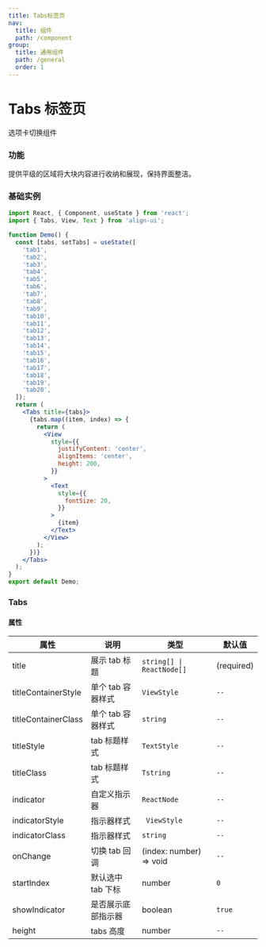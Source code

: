 ```yaml
---
title: Tabs标签页
nav:
  title: 组件
  path: /component
group:
  title: 通用组件
  path: /general
  order: 1
---
```


# Tabs 标签页

选项卡切换组件

### 功能

提供平级的区域将大块内容进行收纳和展现，保持界面整洁。

### 基础实例

```jsx mdx:preview&background=#bebebe29
import React, { Component, useState } from 'react';
import { Tabs, View, Text } from 'align-ui';

function Demo() {
  const [tabs, setTabs] = useState([
    'tab1',
    'tab2',
    'tab3',
    'tab4',
    'tab5',
    'tab6',
    'tab7',
    'tab8',
    'tab9',
    'tab10',
    'tab11',
    'tab12',
    'tab13',
    'tab14',
    'tab15',
    'tab16',
    'tab17',
    'tab18',
    'tab19',
    'tab20',
  ]);
  return (
    <Tabs title={tabs}>
      {tabs.map((item, index) => {
        return (
          <View
            style={{
              justifyContent: 'center',
              alignItems: 'center',
              height: 200,
            }}
          >
            <Text
              style={{
                fontSize: 20,
              }}
            >
              {item}
            </Text>
          </View>
        );
      })}
    </Tabs>
  );
}
export default Demo;
```

### Tabs

#### 属性

| 属性                | 说明               | 类型                      | 默认值     |
| ------------------- | ------------------ | ------------------------- | ---------- |
| title               | 展示 tab 标题      | `string[] \| ReactNode[]` | (required) |
| titleContainerStyle | 单个 tab 容器样式  | `ViewStyle`               | `--`       |
| titleContainerClass | 单个 tab 容器样式  | `string`                  | `--`       |
| titleStyle          | tab 标题样式       | `TextStyle`               | `--`       |
| titleClass          | tab 标题样式       | `Tstring`                 | `--`       |
| indicator           | 自定义指示器       | `ReactNode`               | `--`       |
| indicatorStyle      | 指示器样式         | ` ViewStyle`              | `--`       |
| indicatorClass      | 指示器样式         | `string`                  | `--`       |
| onChange            | 切换 tab 回调      | (index: number) => void   | `--`       |
| startIndex          | 默认选中 tab 下标  | number                    | `0`        |
| showIndicator       | 是否展示底部指示器 | boolean                   | `true`     |
| height              | tabs 高度          | number                    | `--`       |

